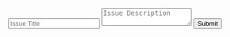 <body>
  <form name="input" method="post" action="https://formspree.io/benjamin.smith@ablevets.com" >
    <input type="text" name="Title" placeholder="Issue Title" />
    <textarea name="Description" placeholder="Issue Description"></textarea>
    <input type="submit" value="Submit" />
  </form>
</body>
